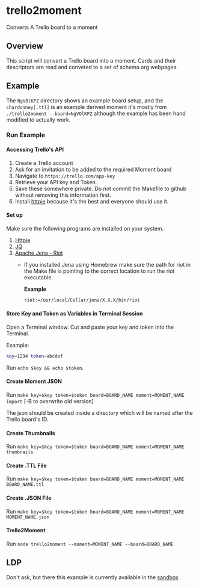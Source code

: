 # trello2moment

Converts A Trello board to a moment

## Overview

This script will convert a Trello board into a moment.  Cards and their descriptors are read and conveted to a set of schema.org webpages.  

## Example

The `NgVOlKPZ` directory shows an example board setup, and the `chardonney[.ttl]` is an example derived moment it's mostly from `./trello2moment --board=NgVOlKPZ` although the example has been hand modified to actually work.

### Run Example

#### Accessing Trello's API

1. Create a Trello account
2. Ask for an invitation to be added to the required Moment board
3. Navigate to `https://trello.com/app-key`
4. Retrieve your API key and Token.
5. Save these somewhere private. Do not commit the Makefile to github without removing this information first.
6. Install [httpie](https://httpie.org/) because it's the best and everyone should use it.

#### Set up

Make sure the following programs are installed on your system.

1. [Httpie](https://httpie.org/)
2. [JQ](https://stedolan.github.io/jq/)
3. [Apache Jena - Riot](https://jena.apache.org/documentation/io/)
      - If you installed Jena using Homebrew make sure the path for riot in the Make file is pointing to the correct location to run the riot executable.

        **Example**

        ```bash
        riot:=/usr/local/Cellar/jena/X.X.X/bin/riot
        ```

#### Store Key and Token as Variables in Terminal Session

Open a Terminal window. Cut and paste your key and token into the Terminal.
  
Example:

```bash
key=1234 token=abcdef
```

Run `echo $key && echo $token`.

#### Create Moment JSON

Run `make key=$key token=$token board=BOARD_NAME moment=MOMENT_NAME import` [-B to overwrite old version]

The json should be created inside a directory which will be named after the Trello board's ID.

#### Create Thumbnails

Run `make key=$key token=$token board=BOARD_NAME moment=MOMENT_NAME thumbnails`

#### Create .TTL File

Run `make key=$key token=$token board=BOARD_NAME moment=MOMENT_NAME BOARD_NAME.ttl`

#### Create .JSON File

Run `make key=$key token=$token board=BOARD_NAME moment=MOMENT_NAME MOMENT_NAME.json`

#### Trello2Moment

Run `node trello2moment --moment=MOMENT_NAME --board=BOARD_NAME`

## LDP

Don't ask, but there this example is currently available in the [sandbox](https://sandbox.dams.library.ucdavis.edu/fcrepo/rest/collection/ex-poetry/chardonney)
